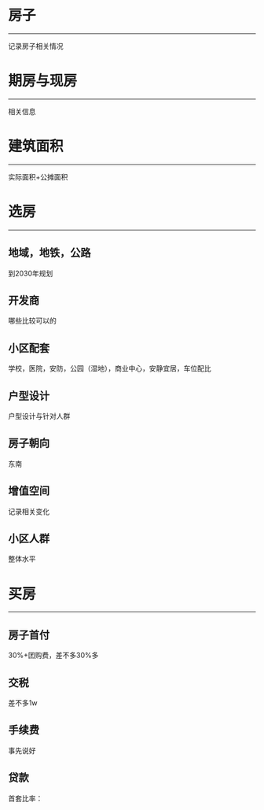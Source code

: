 # 房子

***

记录房子相关情况

# 期房与现房

***

相关信息

# 建筑面积

***

实际面积+公摊面积

# 选房

***

## 地域，地铁，公路

到2030年规划

## 开发商

哪些比较可以的

## 小区配套

学校，医院，安防，公园（湿地），商业中心，安静宜居，车位配比

## 户型设计

户型设计与针对人群

## 房子朝向

东南

## 增值空间

记录相关变化

## 小区人群

整体水平

# 买房

***

## 房子首付

30%+团购费，差不多30%多

## 交税

差不多1w

## 手续费

事先说好

## 贷款

首套比率：





